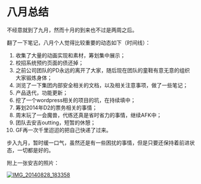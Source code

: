 # 八月总结

不经意就到了九月，然而十月的到来也不过是两周之后。

翻了一下笔记，八月个人觉得比较重要的动态如下（时间线）：

1. 收集了大量的动画实现和素材，筹划集中展示；
2. 校招系统预约页面的债还掉；
3. 之前公司团队的PD永远的离开了大家，随后现在团队的童鞋有意无意的组织大家锻炼身体；
4. 浏览了一下集团内部安全相关的文档，以及相关注意事项，做了一些笔记；
5. 产品迭代，功能更新；
6. 挖了一个wordpress相关的项目的坑，在持续填中；
7. 筹划2014年D2的票务相关的事情；
8. 周末玩了一会魔兽，代练还真是省时省力的事情，继续AFK中；
9. 团队去安吉outting，短暂的休憩；
10. GF再一次千里迢迢的把自己快递了过来。

步入九月，暂时缓一口气，虽然还是有一些困扰的事情，但是只要还保持着前进状态，一切都是好的。

附上一张安吉的照片：

[![IMG_20140828_183358](https://attachment.soulteary.com/2014/09/12/IMG_20140828_183358.png "IMG_20140828_183358")](https://attachment.soulteary.com/2014/09/12/IMG_20140828_183358.png)


